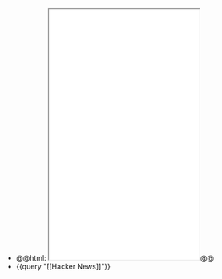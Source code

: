 - @@html: <iframe src="file:///Users/imran/projects/digital-garden/.vscode/auto-git-pull-push.sh" height="500px"></iframe>@@
- {{query "[[Hacker News]]"}}